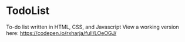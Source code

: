 # TodoList
To-do list written in HTML, CSS, and Javascript
View a working version here: https://codepen.io/rxharja/full/LOeOGJ/
